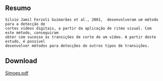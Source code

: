 ## Resumo ##

```
Silvio Jamil Ferzoli Guimarães et al., 2001,  desenvolveram um método para a detecção de 
cortes vídeos digitais, a partir da aplicação de ritmo visual. Com este método, conseguiram 
obter com sucesso as transições de corte de um vídeo. A partir deste estudo, é possível 
desenvolver métodos para detecções de outros tipos de transições.
```

## Download ##

[Simoes.pdf](http://m-fit.googlecode.com/files/Simoes.pdf)